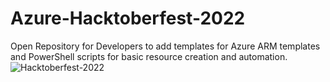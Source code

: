 # Azure-Hacktoberfest-2022
Open Repository for Developers to add templates for Azure ARM templates and PowerShell scripts for basic resource creation and automation.
![Hacktoberfest-2022](https://raw.githubusercontent.com/nandinidurgesh/Azure-Hacktoberfest-2022/main/github/logo.png)
